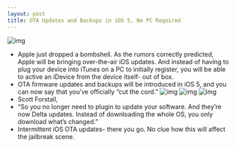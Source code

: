 ```yaml
---
layout: post
title: OTA Updates and Backups in iOS 5, No PC Required
---
```

![img](http://media.idownloadblog.com/wp-content/uploads/2011/06/1620e229-1e91-4d1f-b245-93c104427a02-e1307385167271.jpeg)
* Apple just dropped a bombshell. As the rumors correctly predicted, Apple will be bringing over-the-air iOS updates. And instead of having to plug your device into iTunes on a PC to initially register, you will be able to active an iDevice from the device itself- out of box.
* OTA firmware updates and backups will be introduced in iOS 5, and you can now say that you’ve officially “cut the cord.”
![img](http://media.idownloadblog.com/wp-content/uploads/2011/06/55e8b398-e7c9-4e53-8f19-56080bb06af5-e1307385454635.jpeg)
![img](http://media.idownloadblog.com/wp-content/uploads/2011/06/342cd691-ef47-4a03-a4e3-0257b67c5b2c-e1307385578926.jpeg)
![img](http://media.idownloadblog.com/wp-content/uploads/2011/06/a6efa5b4-ec4f-4944-bd65-73a0def482c1-e1307385633887.jpeg)
* Scott Forstall,
* “So you no longer need to plugin to update your software. And they’re now Delta updates. Instead of downloading the whole OS, you only download what’s changed.”
* Intermittent iOS OTA updates- there you go. No clue how this will affect the jailbreak scene.

